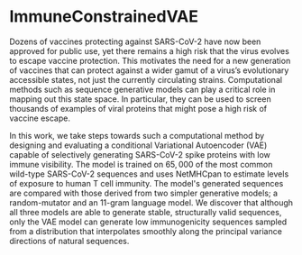# ImmuneConstrainedVAE
Dozens of vaccines protecting against SARS-CoV-2 have now been approved for public use, yet there remains a high risk that the virus evolves to escape vaccine protection. This motivates the need for a new generation of vaccines that can protect against a wider gamut of a virus’s evolutionary accessible states, not just the currently circulating strains. Computational methods such as sequence generative models can play a critical role in mapping out this state space. In particular, they can be used to screen thousands of examples of viral proteins that might pose a high risk of vaccine escape.  

In this work, we take steps towards such a computational method by designing and evaluating a conditional Variational Autoencoder (VAE) capable of selectively generating SARS-CoV-2 spike proteins with low immune visibility. The model is trained on $65,000$ of the most common wild-type SARS-CoV-2 sequences and uses NetMHCpan to estimate levels of exposure to human T cell immunity. The model's generated sequences are compared with those derived from two simpler generative models; a random-mutator and an 11-gram language model. We discover that although all three models are able to generate stable, structurally valid sequences, only the VAE model can generate low immunogenicity sequences sampled from a distribution that interpolates smoothly along the principal variance directions of natural sequences.

